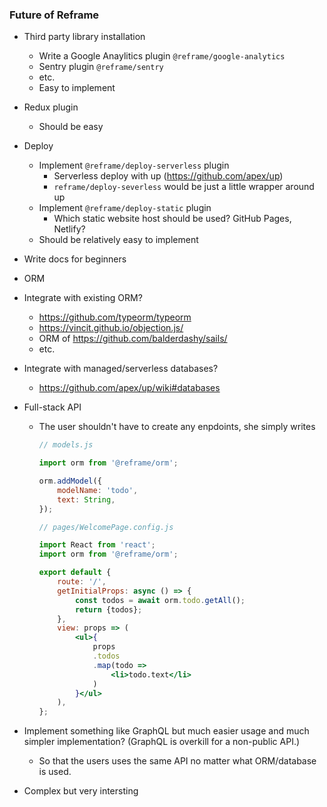 ### Future of Reframe



 - Third party library installation
   - Write a Google Anaylitics plugin `@reframe/google-analytics`
   - Sentry plugin `@reframe/sentry`
   - etc.
   - Easy to implement




 - Redux plugin
   - Should be easy




 - Deploy
   - Implement `@reframe/deploy-serverless` plugin
     - Serverless deploy with up (https://github.com/apex/up)
     - `reframe/deploy-severless` would be just a little wrapper around up
   - Implement `@reframe/deploy-static` plugin
     - Which static website host should be used? GitHub Pages, Netlify?
   - Should be relatively easy to implement




 - Write docs for beginners



 - ORM
  - Integrate with existing ORM?
    - https://github.com/typeorm/typeorm
    - https://vincit.github.io/objection.js/
    - ORM of https://github.com/balderdashy/sails/
    - etc.
  - Integrate with managed/serverless databases?
    - https://github.com/apex/up/wiki#databases
  - Full-stack API
    - The user shouldn't have to create any enpdoints, she simply writes
        ~~~js
        // models.js

        import orm from '@reframe/orm';

        orm.addModel({
            modelName: 'todo',
            text: String,
        });
        ~~~
        ~~~jsx
        // pages/WelcomePage.config.js

        import React from 'react';
        import orm from '@reframe/orm';

        export default {
            route: '/',
            getInitialProps: async () => {
                const todos = await orm.todo.getAll();
                return {todos};
            },
            view: props => (
                <ul>{
                    props
                    .todos
                    .map(todo =>
                        <li>todo.text</li>
                    )
                }</ul>
            ),
        };
        ~~~
  - Implement something like GraphQL but much easier usage and much simpler implementation? (GraphQL is overkill for a non-public API.)
    - So that the users uses the same API no matter what ORM/database is used.
  - Complex but very intersting


